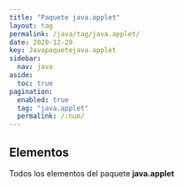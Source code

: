 ```yaml
---
title: "Paquete java.applet"
layout: tag
permalink: /java/tag/java.applet/
date: 2020-12-29
key: Javapaquetejava.applet
sidebar: 
  nav: java
aside: 
  toc: true
pagination: 
  enabled: true
  tag: "java.applet"
  permalink: /:num/
---
```


<h2>Elementos</h2>
Todos los elementos del paquete <strong>java.applet</strong>

